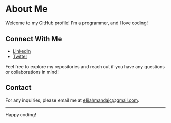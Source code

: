 # About Me

Welcome to my GitHub profile! I'm a programmer, and I love coding!

## Connect With Me

- [LinkedIn](https://www.linkedin.com/in/elijahmandajc)
- [Twitter](https://twitter.com/ElijahManda)

Feel free to explore my repositories and reach out if you have any questions or collaborations in mind!

## Contact

For any inquiries, please email me at [elijahmandajc@gmail.com](mailto:elijahmandajc@gmail.com).

---

Happy coding!

